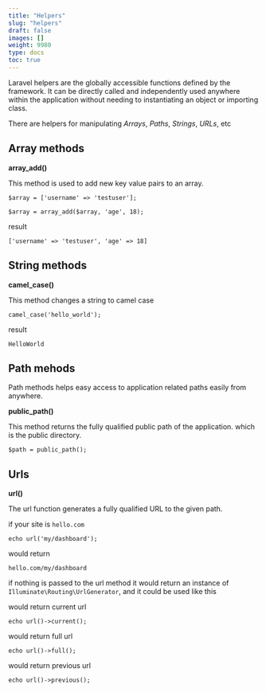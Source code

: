 ```yaml
---
title: "Helpers"
slug: "helpers"
draft: false
images: []
weight: 9980
type: docs
toc: true
---
```


Laravel helpers are the globally accessible functions defined by the framework. It can be directly called and independently used anywhere within the application without needing to instantiating an object or importing class.



There are helpers for manipulating *Arrays*, *Paths*, *Strings*, *URLs*, etc


## Array methods
**array_add()**

This method is used to add new key value pairs to an array. 

    $array = ['username' => 'testuser'];

    $array = array_add($array, 'age', 18);

result

    ['username' => 'testuser', 'age' => 18]

## String methods
**camel_case()**

This method changes a string to camel case

    camel_case('hello_world');

result

    HelloWorld

## Path mehods
Path methods helps easy access to application related paths easily from anywhere.

**public_path()**

This method returns the fully qualified public path of the application. which is the public directory. 
    
    $path = public_path();


## Urls
**url()**

The url function generates a fully qualified URL to the given path.

if your site is `hello.com`

    echo url('my/dashboard');

would return

    hello.com/my/dashboard

if nothing is passed to the url method it would return an instance of `Illuminate\Routing\UrlGenerator`, and it could be used like this

would return current url

    echo url()->current();

would return full url

    echo url()->full();

would return previous url

    echo url()->previous();



